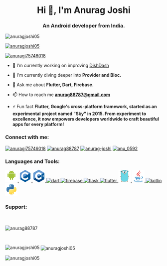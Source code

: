 <h1 align="center">Hi 👋, I'm Anurag Joshi</h1>
<h3 align="center">An Android developer from India.</h3>

<p align="left"> <img src="https://komarev.com/ghpvc/?username=anuragjoshi05&label=Profile%20views&color=0e75b6&style=flat" alt="anuragjoshi05" /> </p>

<p align="left"> <a href="https://github.com/ryo-ma/github-profile-trophy"><img src="https://github-profile-trophy.vercel.app/?username=anuragjoshi05" alt="anuragjoshi05" /></a> </p>

<p align="left"> <a href="https://twitter.com/anuragj75746018" target="blank"><img src="https://img.shields.io/twitter/follow/anuragj75746018?logo=twitter&style=for-the-badge" alt="anuragj75746018" /></a> </p>

- 🔭 I’m currently working on improving [DishDash](https://github.com/anuragJoshi05/DishDash)

- 🌱 I'm currently diving deeper into **Provider and Bloc.**

- 💬 Ask me about **Flutter, Dart, Firebase.**

- 📫 How to reach me **anurag88787@gmail.com**

- ⚡ Fun fact **Flutter, Google's cross-platform framework, started as an experimental project named "Sky" in 2015. From experiment to excellence, it now empowers developers worldwide to craft beautiful apps for every platform!**

<h3 align="left">Connect with me:</h3>
<p align="left">
<a href="https://twitter.com/anuragj75746018" target="blank"><img align="center" src="https://raw.githubusercontent.com/rahuldkjain/github-profile-readme-generator/master/src/images/icons/Social/twitter.svg" alt="anuragj75746018" height="30" width="40" /></a>
<a href="https://linkedin.com/in/anurag88787" target="blank"><img align="center" src="https://raw.githubusercontent.com/rahuldkjain/github-profile-readme-generator/master/src/images/icons/Social/linked-in-alt.svg" alt="anurag88787" height="30" width="40" /></a>
<a href="https://stackoverflow.com/users/anurag-joshi" target="blank"><img align="center" src="https://raw.githubusercontent.com/rahuldkjain/github-profile-readme-generator/master/src/images/icons/Social/stack-overflow.svg" alt="anurag-joshi" height="30" width="40" /></a>
<a href="https://instagram.com/anu_0592" target="blank"><img align="center" src="https://raw.githubusercontent.com/rahuldkjain/github-profile-readme-generator/master/src/images/icons/Social/instagram.svg" alt="anu_0592" height="30" width="40" /></a>
</p>

<h3 align="left">Languages and Tools:</h3>
<p align="left"> <a href="https://developer.android.com" target="_blank" rel="noreferrer"> <img src="https://raw.githubusercontent.com/devicons/devicon/master/icons/android/android-original-wordmark.svg" alt="android" width="40" height="40"/> </a> <a href="https://www.cprogramming.com/" target="_blank" rel="noreferrer"> <img src="https://raw.githubusercontent.com/devicons/devicon/master/icons/c/c-original.svg" alt="c" width="40" height="40"/> </a> <a href="https://www.w3schools.com/cpp/" target="_blank" rel="noreferrer"> <img src="https://raw.githubusercontent.com/devicons/devicon/master/icons/cplusplus/cplusplus-original.svg" alt="cplusplus" width="40" height="40"/> </a> <a href="https://dart.dev" target="_blank" rel="noreferrer"> <img src="https://www.vectorlogo.zone/logos/dartlang/dartlang-icon.svg" alt="dart" width="40" height="40"/> </a> <a href="https://firebase.google.com/" target="_blank" rel="noreferrer"> <img src="https://www.vectorlogo.zone/logos/firebase/firebase-icon.svg" alt="firebase" width="40" height="40"/> </a> <a href="https://flask.palletsprojects.com/" target="_blank" rel="noreferrer"> <img src="https://www.vectorlogo.zone/logos/pocoo_flask/pocoo_flask-icon.svg" alt="flask" width="40" height="40"/> </a> <a href="https://flutter.dev" target="_blank" rel="noreferrer"> <img src="https://www.vectorlogo.zone/logos/flutterio/flutterio-icon.svg" alt="flutter" width="40" height="40"/> </a> <a href="https://golang.org" target="_blank" rel="noreferrer"> <img src="https://raw.githubusercontent.com/devicons/devicon/master/icons/go/go-original.svg" alt="go" width="40" height="40"/> </a> <a href="https://www.java.com" target="_blank" rel="noreferrer"> <img src="https://raw.githubusercontent.com/devicons/devicon/master/icons/java/java-original.svg" alt="java" width="40" height="40"/> </a> <a href="https://kotlinlang.org" target="_blank" rel="noreferrer"> <img src="https://www.vectorlogo.zone/logos/kotlinlang/kotlinlang-icon.svg" alt="kotlin" width="40" height="40"/> </a> <a href="https://www.python.org" target="_blank" rel="noreferrer"> <img src="https://raw.githubusercontent.com/devicons/devicon/master/icons/python/python-original.svg" alt="python" width="40" height="40"/> </a> </p>

<h3 align="left">Support:</h3>
<p><a href="https://www.buymeacoffee.com/anurag88787"></a></p><br><br>
<img align="left" src="https://cdn.buymeacoffee.com/buttons/v2/default-yellow.png" height="50" width="210" alt="anurag88787" /></a></p><br><br>

<p><img align="left" src="https://github-readme-stats.vercel.app/api/top-langs?username=anuragjoshi05&show_icons=true&locale=en&layout=compact" alt="anuragjoshi05" /></p>

<p>&nbsp;<img align="center" src="https://github-readme-stats.vercel.app/api?username=anuragjoshi05&show_icons=true&locale=en" alt="anuragjoshi05" /></p>

<p><img align="center" src="https://github-readme-streak-stats.herokuapp.com/?user=anuragjoshi05&" alt="anuragjoshi05" /></p>
